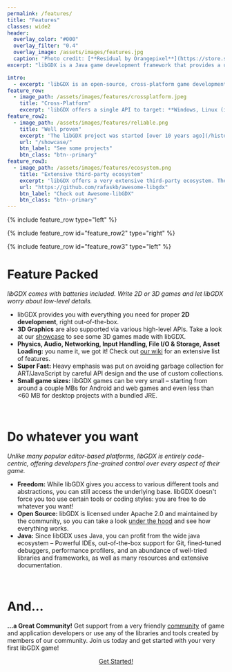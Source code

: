 ```yaml
---
permalink: /features/
title: "Features"
classes: wide2
header:
  overlay_color: "#000"
  overlay_filter: "0.4"
  overlay_image: /assets/images/features.jpg
  caption: "Photo credit: [**Residual by Orangepixel**](https://store.steampowered.com/app/1290780/Residual/)"
excerpt: "libGDX is a Java game development framework that provides a unified API that works across all supported platforms."

intro:
  - excerpt: 'libGDX is an open-source, cross-platform game development framework built in Java. Unlike many popular editor-based platforms, libGDX is entirely code-centric, offering developers fine-grained control over every aspect of their game. It is the perfect place for exploring ground-up implementations, built on top of lightning-fast OpenGL, and distributable to Desktop, HTML, Android, and iOS.'
feature_row:
  - image_path: /assets/images/features/crossplatform.jpeg
    title: "Cross-Platform"
    excerpt: 'libGDX offers a single API to target: **Windows, Linux (including the Raspberry Pi), macOS, Android, iOS and Web**. Developers can use various backends to access the capabilities of the host platform, **without having to write platform-specific code**. Rendering is handled on all platforms through Open GL ES 2.0/3.0.'
feature_row2:
  - image_path: /assets/images/features/reliable.png
    title: "Well proven"
    excerpt: 'The libGDX project was started [over 10 years ago](/history/). Over the years, libGDX and its community matured: nowadays, libGDX is a **[well proven](/showcase/) and reliable framework** with a sound base and documentation. Furthermore, there are plenty of games built on top of libGDX, many of which are open source.'
    url: "/showcase/"
    btn_label: "See some projects"
    btn_class: "btn--primary"
feature_row3:
  - image_path: /assets/images/features/ecosystem.png
    title: "Extensive third-party ecosystem"
    excerpt: 'libGDX offers a very extensive third-party ecosystem. There are numerous [tools](/dev/tools/) and libraries that take a lot of work off the hands of developers. [Awesome-libGDX](https://github.com/rafaskb/awesome-libgdx#readme) is a curated list of libGDX-centered **libraries** and a good starting point for anyone new in the libGDX world.'
    url: "https://github.com/rafaskb/awesome-libgdx"
    btn_label: "Check out Awesome-libGDX"
    btn_class: "btn--primary"
---
```


{% include feature_row type="left" %}

{% include feature_row id="feature_row2" type="right" %}

{% include feature_row id="feature_row3" type="left" %}

# Feature Packed
_libGDX comes with batteries included. Write 2D or 3D games and let libGDX worry about low-level details._

- libGDX provides you with everything you need for proper **2D development**, right out-of-the-box.
- **3D Graphics** are also supported via various high-level APIs. Take a look at our [showcase](/showcase/) to see some 3D games made with libGDX.
- **Physics, Audio, Networking, Input Handling, File I/O & Storage, Asset Loading:** you name it, we got it! Check out [our wiki](https://github.com/libgdx/libgdx/wiki) for an extensive list of features.
- **Super Fast:** Heavy emphasis was put on avoiding garbage collection for ART/JavaScript by careful API design and the use of custom collections.
- **Small game sizes:** libGDX games can be very small – starting from around a couple MBs for Android and web games and even less than <60 MB for desktop projects with a bundled JRE.

<br/>

# Do whatever you want
_Unlike many popular editor-based platforms, libGDX is entirely code-centric, offering developers fine-grained control over every aspect of their game._

- **Freedom:** While libGDX gives you access to various different tools and abstractions, you can still access the underlying base. libGDX doesn't force you too use certain tools or coding styles: you are free to do whatever you want!
- **Open Source:** libGDX is licensed under Apache 2.0 and maintained by the community, so you can take a look [under the hood](https://github.com/libgdx/libgdx) and see how everything works.
- **Java:** Since libGDX uses Java, you can profit from the wide java ecosystem – Powerful IDEs, out-of-the-box support for Git, fined-tuned debuggers, performance profilers, and an abundance of well-tried libraries and frameworks, as well as many resources and extensive documentation.

<br/>

# And...
**...a Great Community!** Get support from a very friendly [community](/community/) of game and application developers or use any of the libraries and tools created by members of our community. Join us today and get started with your very first libGDX game!

<center><a href="/dev/setup/" class="btn btn--primary btn--large">Get Started!</a></center>

